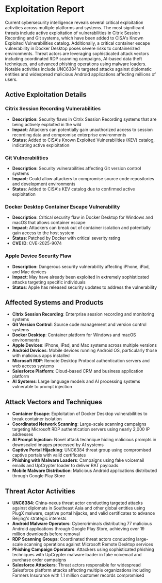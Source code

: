 # Exploitation Report

Current cybersecurity intelligence reveals several critical exploitation activities across multiple platforms and systems. The most significant threats include active exploitation of vulnerabilities in Citrix Session Recording and Git systems, which have been added to CISA's Known Exploited Vulnerabilities catalog. Additionally, a critical container escape vulnerability in Docker Desktop poses severe risks to containerized environments. Threat actors are leveraging sophisticated attack vectors including coordinated RDP scanning campaigns, AI-based data theft techniques, and advanced phishing operations using malware loaders. Notable activities include UNC6384's targeted attacks against diplomatic entities and widespread malicious Android applications affecting millions of users.

## Active Exploitation Details

### Citrix Session Recording Vulnerabilities
- **Description**: Security flaws in Citrix Session Recording systems that are being actively exploited in the wild
- **Impact**: Attackers can potentially gain unauthorized access to session recording data and compromise enterprise environments
- **Status**: Added to CISA's Known Exploited Vulnerabilities (KEV) catalog, indicating active exploitation

### Git Vulnerabilities
- **Description**: Security vulnerabilities affecting Git version control systems
- **Impact**: Could allow attackers to compromise source code repositories and development environments
- **Status**: Added to CISA's KEV catalog due to confirmed active exploitation

### Docker Desktop Container Escape Vulnerability
- **Description**: Critical security flaw in Docker Desktop for Windows and macOS that allows container escape
- **Impact**: Attackers can break out of container isolation and potentially gain access to the host system
- **Status**: Patched by Docker with critical severity rating
- **CVE ID**: CVE-2025-9074

### Apple Device Security Flaw
- **Description**: Dangerous security vulnerability affecting iPhone, iPad, and Mac devices
- **Impact**: May have already been exploited in extremely sophisticated attacks targeting specific individuals
- **Status**: Apple has released security updates to address the vulnerability

## Affected Systems and Products

- **Citrix Session Recording**: Enterprise session recording and monitoring systems
- **Git Version Control**: Source code management and version control systems
- **Docker Desktop**: Container platform for Windows and macOS environments
- **Apple Devices**: iPhone, iPad, and Mac systems across multiple versions
- **Android Devices**: Mobile devices running Android OS, particularly those with malicious apps installed
- **Microsoft RDP**: Remote Desktop Protocol authentication servers and web access systems
- **Salesforce Platform**: Cloud-based CRM and business application platform
- **AI Systems**: Large language models and AI processing systems vulnerable to prompt injection

## Attack Vectors and Techniques

- **Container Escape**: Exploitation of Docker Desktop vulnerabilities to break container isolation
- **Coordinated Network Scanning**: Large-scale scanning campaigns targeting Microsoft RDP authentication servers using nearly 2,000 IP addresses
- **AI Prompt Injection**: Novel attack technique hiding malicious prompts in downscaled images processed by AI systems
- **Captive Portal Hijacking**: UNC6384 threat group using compromised captive portals with valid certificates
- **Phishing with Malware Loaders**: Campaigns using fake voicemail emails and UpCrypter loader to deliver RAT payloads
- **Mobile Malware Distribution**: Malicious Android applications distributed through Google Play Store

## Threat Actor Activities

- **UNC6384**: China-nexus threat actor conducting targeted attacks against diplomats in Southeast Asia and other global entities using PlugX malware, captive portal hijacks, and valid certificates to advance Beijing's strategic interests
- **Android Malware Operators**: Cybercriminals distributing 77 malicious Android applications through Google Play Store, achieving over 19 million downloads before removal
- **RDP Scanning Groups**: Coordinated threat actors conducting large-scale scanning operations against Microsoft Remote Desktop services
- **Phishing Campaign Operators**: Attackers using sophisticated phishing techniques with UpCrypter malware loader in fake voicemail and purchase order campaigns
- **Salesforce Attackers**: Threat actors responsible for widespread Salesforce platform attacks affecting multiple organizations including Farmers Insurance with 1.1 million customer records compromised